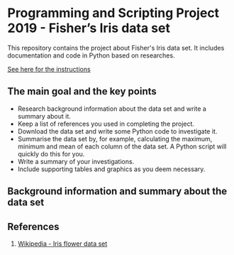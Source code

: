 # Programming and Scripting Project 2019 - Fisher’s Iris data set

This repository contains the project about Fisher's Iris data set. It includes documentation and code in Python based on researches. 

[See here for the instructions](https://github.com/ianmcloughlin/project-pands/raw/master/project.pdf)

## The main goal and the key points

* Research background information about the data set and write a summary about it.
* Keep a list of references you used in completing the project.
* Download the data set and write some Python code to investigate it.
* Summarise the data set by, for example, calculating the maximum, minimum and mean of each column of the data set. A Python script will quickly do this for you.
* Write a summary of your investigations.
* Include supporting tables and graphics as you deem necessary.

## Background information and summary about the data set



## References

1. [Wikipedia - Iris flower data set](https://en.wikipedia.org/wiki/Iris_flower_data_set)

